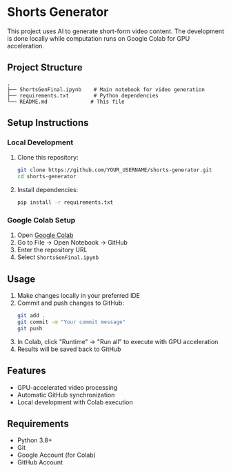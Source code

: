 # Shorts Generator

This project uses AI to generate short-form video content. The development is done locally while computation runs on Google Colab for GPU acceleration.

## Project Structure
```
.
├── ShortsGenFinal.ipynb    # Main notebook for video generation
├── requirements.txt        # Python dependencies
└── README.md              # This file
```

## Setup Instructions

### Local Development
1. Clone this repository:
   ```bash
   git clone https://github.com/YOUR_USERNAME/shorts-generator.git
   cd shorts-generator
   ```

2. Install dependencies:
   ```bash
   pip install -r requirements.txt
   ```

### Google Colab Setup
1. Open [Google Colab](https://colab.research.google.com)
2. Go to File → Open Notebook → GitHub
3. Enter the repository URL
4. Select `ShortsGenFinal.ipynb`

## Usage
1. Make changes locally in your preferred IDE
2. Commit and push changes to GitHub:
   ```bash
   git add .
   git commit -m "Your commit message"
   git push
   ```
3. In Colab, click "Runtime" → "Run all" to execute with GPU acceleration
4. Results will be saved back to GitHub

## Features
- GPU-accelerated video processing
- Automatic GitHub synchronization
- Local development with Colab execution

## Requirements
- Python 3.8+
- Git
- Google Account (for Colab)
- GitHub Account 